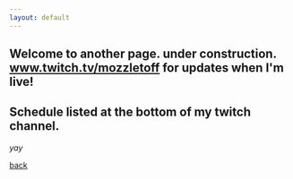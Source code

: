 ```yaml
---
layout: default
---
```


## Welcome to another page. under construction. www.twitch.tv/mozzletoff for updates when I'm live!  
## Schedule listed at the bottom of my twitch channel.

_yay_

[back](./)
